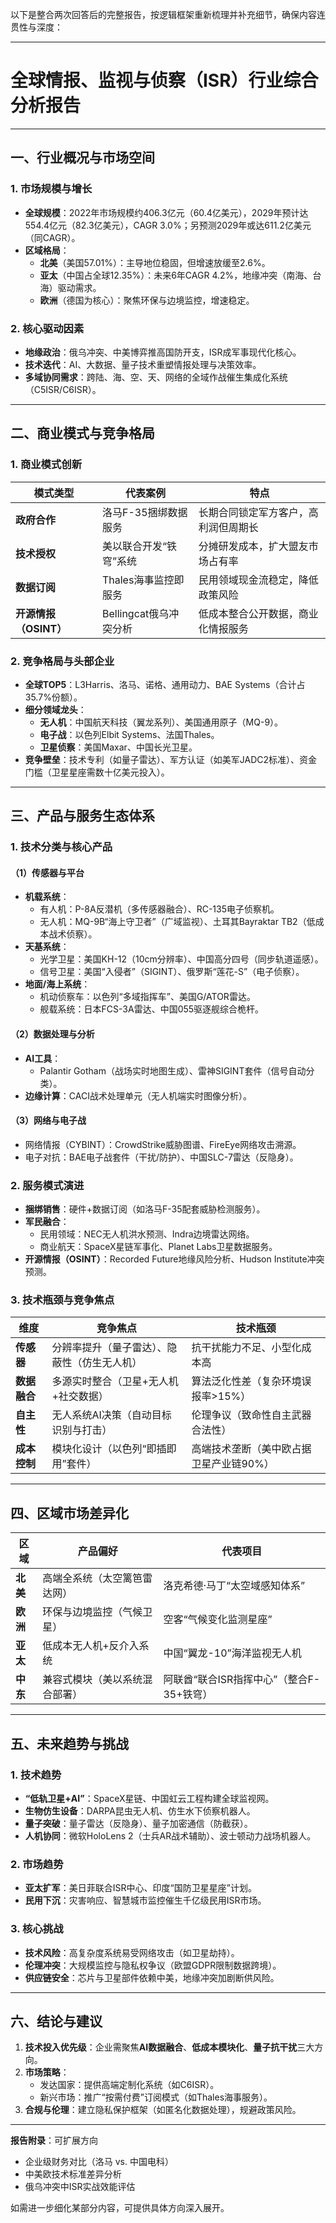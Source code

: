 以下是整合两次回答后的完整报告，按逻辑框架重新梳理并补充细节，确保内容连贯性与深度：

---

# **全球情报、监视与侦察（ISR）行业综合分析报告**

---

## **一、行业概况与市场空间**
### 1. 市场规模与增长  
- **全球规模**：2022年市场规模约406.3亿元（60.4亿美元），2029年预计达554.4亿元（82.3亿美元），CAGR 3.0%；另预测2029年或达611.2亿美元（同CAGR）。  
- **区域格局**：  
  - **北美**（美国57.01%）：主导地位稳固，但增速放缓至2.6%。  
  - **亚太**（中国占全球12.35%）：未来6年CAGR 4.2%，地缘冲突（南海、台海）驱动需求。  
  - **欧洲**（德国为核心）：聚焦环保与边境监控，增速稳定。  

### 2. 核心驱动因素  
- **地缘政治**：俄乌冲突、中美博弈推高国防开支，ISR成军事现代化核心。  
- **技术迭代**：AI、大数据、量子技术重塑情报处理与决策效率。  
- **多域协同需求**：跨陆、海、空、天、网络的全域作战催生集成化系统（C5ISR/C6ISR）。  

---

## **二、商业模式与竞争格局**
### 1. 商业模式创新  
| **模式类型**       | **代表案例**                                | **特点**                                  |  
|--------------------|--------------------------------------------|------------------------------------------|  
| **政府合作**       | 洛马F-35捆绑数据服务                       | 长期合同锁定军方客户，高利润但周期长      |  
| **技术授权**       | 美以联合开发“铁穹”系统                     | 分摊研发成本，扩大盟友市场占有率          |  
| **数据订阅**       | Thales海事监控即服务                       | 民用领域现金流稳定，降低政策风险          |  
| **开源情报（OSINT）** | Bellingcat俄乌冲突分析                   | 低成本整合公开数据，商业化情报服务        |  

### 2. 竞争格局与头部企业  
- **全球TOP5**：L3Harris、洛马、诺格、通用动力、BAE Systems（合计占35.7%份额）。  
- **细分领域龙头**：  
  - **无人机**：中国航天科技（翼龙系列）、美国通用原子（MQ-9）。  
  - **电子战**：以色列Elbit Systems、法国Thales。  
  - **卫星侦察**：美国Maxar、中国长光卫星。  
- **竞争壁垒**：技术专利（如量子雷达）、军方认证（如美军JADC2标准）、资金门槛（卫星星座需数十亿美元投入）。  

---

## **三、产品与服务生态体系**
### 1. 技术分类与核心产品  
#### （1）**传感器与平台**  
- **机载系统**：  
  - 有人机：P-8A反潜机（多传感器融合）、RC-135电子侦察机。  
  - 无人机：MQ-9B“海上守卫者”（广域监视）、土耳其Bayraktar TB2（低成本战术侦察）。  
- **天基系统**：  
  - 光学卫星：美国KH-12（10cm分辨率）、中国高分四号（同步轨道遥感）。  
  - 信号卫星：美国“入侵者”（SIGINT）、俄罗斯“莲花-S”（电子侦察）。  
- **地面/海上系统**：  
  - 机动侦察车：以色列“多域指挥车”、美国G/ATOR雷达。  
  - 舰载系统：日本FCS-3A雷达、中国055驱逐舰综合桅杆。  

#### （2）**数据处理与分析**  
- **AI工具**：  
  - Palantir Gotham（战场实时地图生成）、雷神SIGINT套件（信号自动分类）。  
- **边缘计算**：CACI战术处理单元（无人机端实时图像分析）。  

#### （3）**网络与电子战**  
- 网络情报（CYBINT）：CrowdStrike威胁图谱、FireEye网络攻击溯源。  
- 电子对抗：BAE电子战套件（干扰/防护）、中国SLC-7雷达（反隐身）。  

### 2. 服务模式演进  
- **捆绑销售**：硬件+数据订阅（如洛马F-35配套威胁检测服务）。  
- **军民融合**：  
  - 民用领域：NEC无人机洪水预测、Indra边境雷达网络。  
  - 商业航天：SpaceX星链军事化、Planet Labs卫星数据服务。  
- **开源情报（OSINT）**：Recorded Future地缘风险分析、Hudson Institute冲突预测。  

### 3. 技术瓶颈与竞争焦点  
| **维度**       | **竞争焦点**                                | **技术瓶颈**                              |  
|----------------|--------------------------------------------|------------------------------------------|  
| **传感器**     | 分辨率提升（量子雷达）、隐蔽性（仿生无人机） | 抗干扰能力不足、小型化成本高              |  
| **数据融合**   | 多源实时整合（卫星+无人机+社交数据）        | 算法泛化性差（复杂环境误报率>15%）       |  
| **自主性**     | 无人系统AI决策（自动目标识别与打击）         | 伦理争议（致命性自主武器合法性）          |  
| **成本控制**   | 模块化设计（以色列“即插即用”套件）           | 高端技术垄断（美中欧占据卫星产业链90%）   |  

---

## **四、区域市场差异化**
| **区域** | **产品偏好**                          | **代表项目**                              |  
|----------|---------------------------------------|------------------------------------------|  
| **北美** | 高端全系统（太空篱笆雷达网）          | 洛克希德·马丁“太空域感知体系”             |  
| **欧洲** | 环保与边境监控（气候卫星）            | 空客“气候变化监测星座”                    |  
| **亚太** | 低成本无人机+反介入系统               | 中国“翼龙-10”海洋监视无人机               |  
| **中东** | 兼容式模块（美以系统混合部署）        | 阿联酋“联合ISR指挥中心”（整合F-35+铁穹）  |  

---

## **五、未来趋势与挑战**
### 1. 技术趋势  
- **“低轨卫星+AI”**：SpaceX星链、中国虹云工程构建全球监视网。  
- **生物仿生设备**：DARPA昆虫无人机、仿生水下侦察机器人。  
- **量子突破**：量子雷达（反隐身）、量子加密通信（防截获）。  
- **人机协同**：微软HoloLens 2（士兵AR战术辅助）、波士顿动力战场机器人。  

### 2. 市场趋势  
- **亚太扩军**：美日菲联合ISR中心、印度“国防卫星星座”计划。  
- **民用下沉**：灾害响应、智慧城市监控催生千亿级民用ISR市场。  

### 3. 核心挑战  
- **技术风险**：高复杂度系统易受网络攻击（如卫星劫持）。  
- **伦理冲突**：大规模监控与隐私权争议（欧盟GDPR限制数据跨境）。  
- **供应链安全**：芯片与卫星部件依赖中美，地缘冲突加剧断供风险。  

---

## **六、结论与建议**  
1. **技术投入优先级**：企业需聚焦**AI数据融合**、**低成本模块化**、**量子抗干扰**三大方向。  
2. **市场策略**：  
   - 发达国家：提供高端定制化系统（如C6ISR）。  
   - 新兴市场：推广“按需付费”订阅模式（如Thales海事服务）。  
3. **合规与伦理**：建立隐私保护框架（如匿名化数据处理），规避政策风险。  

--- 

**报告附录**：可扩展方向  
- 企业级财务对比（洛马 vs. 中国电科）  
- 中美欧技术标准差异分析  
- 俄乌冲突中ISR实战效能评估  

如需进一步细化某部分内容，可提供具体方向深入展开。
<!--stackedit_data:
eyJoaXN0b3J5IjpbMjA4NTU4MTg1NSwtMTE3MDIwODMwNl19
-->
